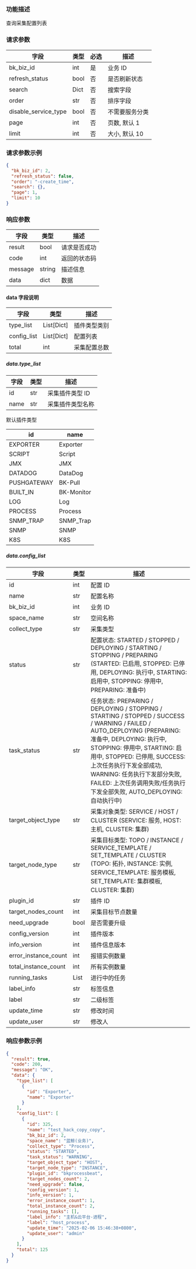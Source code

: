 ### 功能描述

查询采集配置列表


### 请求参数

| 字段                   | 类型   | 必选  | 描述        |
| -------------------- | ---- | --- | --------- |
| bk_biz_id            | int  | 是   | 业务 ID     |
| refresh_status       | bool | 否   | 是否刷新状态    |
| search               | Dict | 否   | 搜索字段      |
| order                | str  | 否   | 排序字段      |
| disable_service_type | bool | 否   | 不需要服务分类   |
| page                 | int  | 否   | 页数, 默认 1  |
| limit                | int  | 否   | 大小, 默认 10 |

### 请求参数示例

```json
{
  "bk_biz_id": 2,
  "refresh_status": false,
  "order": "-create_time",
  "search": {},
  "page": 1,
  "limit": 10
}
```

### 响应参数

| 字段      | 类型     | 描述     |
| ------- | ------ | ------ |
| result  | bool   | 请求是否成功 |
| code    | int    | 返回的状态码 |
| message | string | 描述信息   |
| data    | dict   | 数据     |

#### data 字段说明

| 字段          | 类型           | 描述     |
| ----------- | ------------ | ------ |
| type_list   | List\[Dict\] | 插件类型类别 |
| config_list | List\[Dict\] | 配置列表   |
| total       | int          | 采集配置总数 |

##### data.type_list

| 字段   | 类型  | 描述        |
| ---- | --- | --------- |
| id   | str | 采集插件类型 ID |
| name | str | 采集插件类型名称  |

默认插件类型

| id          | name       |
| ----------- | ---------- |
| EXPORTER    | Exporter   |
| SCRIPT      | Script     |
| JMX         | JMX        |
| DATADOG     | DataDog    |
| PUSHGATEWAY | BK-Pull    |
| BUILT_IN    | BK-Monitor |
| LOG         | Log        |
| PROCESS     | Process    |
| SNMP_TRAP   | SNMP_Trap  |
| SNMP        | SNMP       |
| K8S         | K8S        |

##### data.config_list

| 字段                   | 类型   | 描述       |
| -------------------- | ---- | -------- |
| id                   | int  | 配置 ID    |
| name                 | str  | 配置名称     |
| bk_biz_id            | int  | 业务 ID    |
| space_name           | str  | 空间名称     |
| collect_type         | str  | 采集类型     |
| status               | str  | 配置状态: STARTED / STOPPED / DEPLOYING / STARTING / STOPPING / PREPARING (STARTED: 已启用, STOPPED: 已停用, DEPLOYING: 执行中, STARTING: 启用中, STOPPING: 停用中, PREPARING: 准备中)     |
| task_status          | str  | 任务状态: PREPARING / DEPLOYING / STOPPING / STARTING / STOPPED / SUCCESS / WARNING / FAILED / AUTO_DEPLOYING (PREPARING: 准备中, DEPLOYING: 执行中, STOPPING: 停用中, STARTING: 启用中, STOPPED: 已停用, SUCCESS: 上次任务执行下发全部成功, WARNING: 任务执行下发部分失败, FAILED: 上次任务调用失败/任务执行下发全部失败, AUTO_DEPLOYING: 自动执行中)     |
| target_object_type   | str  | 采集对象类型: SERVICE / HOST / CLUSTER (SERVICE: 服务, HOST: 主机, CLUSTER: 集群)   |
| target_node_type     | str  | 采集目标类型: TOPO / INSTANCE / SERVICE_TEMPLATE / SET_TEMPLATE / CLUSTER (TOPO: 拓扑, INSTANCE: 实例, SERVICE_TEMPLATE: 服务模板, SET_TEMPLATE: 集群模板, CLUSTER: 集群)  |
| plugin_id            | str  | 插件 ID     |
| target_nodes_count   | int  | 采集目标节点数量 |
| need_upgrade         | bool | 是否需要升级   |
| config_version       | int  | 插件版本     |
| info_version         | int  | 插件信息版本   |
| error_instance_count | int  | 报错实例数量   |
| total_instance_count | int  | 所有实例数量   |
| running_tasks        | List | 进行中的任务   |
| label_info           | str  | 标签信息     |
| label                | str  | 二级标签     |
| update_time          | str  | 修改时间     |
| update_user          | str  | 修改人      |

### 响应参数示例

```json
{
  "result": true,
  "code": 200,
  "message": "OK",
  "data": {
    "type_list": [
      {
        "id": "Exporter",
        "name": "Exporter"
      }
    ],
    "config_list": [
      {
        "id": 325,
        "name": "test_hack_copy_copy",
        "bk_biz_id": 2,
        "space_name": "蓝鲸(业务)",
        "collect_type": "Process",
        "status": "STARTED",
        "task_status": "WARNING",
        "target_object_type": "HOST",
        "target_node_type": "INSTANCE",
        "plugin_id": "bkprocessbeat",
        "target_nodes_count": 2,
        "need_upgrade": false,
        "config_version": 1,
        "info_version": 1,
        "error_instance_count": 1,
        "total_instance_count": 2,
        "running_tasks": [],
        "label_info": "主机&云平台-进程",
        "label": "host_process",
        "update_time": "2025-02-06 15:46:38+0800",
        "update_user": "admin"
      }
    ],
    "total": 125
  }
}
```
